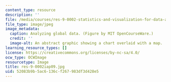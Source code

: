 ```yaml
---
content_type: resource
description: ''
file: /media/courses/res-9-0002-statistics-and-visualization-for-data-analysis-and-inference-january-iap-2009/52083b9b5ac6136cf267983df3d428e5_res-9-0002iap09.jpg
file_type: image/jpeg
image_metadata:
  caption: Analyzing global data. (Figure by MIT OpenCourseWare.)
  credit: ''
  image-alt: An abstract graphic showing a chart overlaid with a map.
learning_resource_types: []
license: https://creativecommons.org/licenses/by-nc-sa/4.0/
ocw_type: OCWImage
resourcetype: Image
title: res-9-0002iap09.jpg
uid: 52083b9b-5ac6-136c-f267-983df3d428e5
---
```

